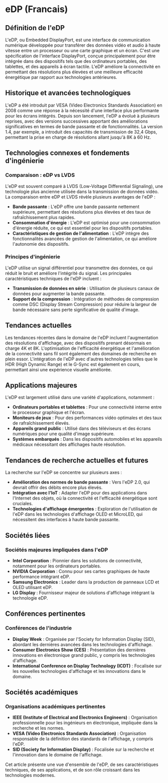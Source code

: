 # eDP (Francais)

## Définition de l'eDP

L'eDP, ou Embedded DisplayPort, est une interface de communication numérique développée pour transférer des données vidéo et audio à haute vitesse entre un processeur ou une carte graphique et un écran. C'est une spécification de l'interface DisplayPort, conçue principalement pour être intégrée dans des dispositifs tels que des ordinateurs portables, des tablettes, et des appareils à écran tactile. L'eDP améliore la connectivité en permettant des résolutions plus élevées et une meilleure efficacité énergétique par rapport aux technologies antérieures.

## Historique et avancées technologiques

L'eDP a été introduit par VESA (Video Electronics Standards Association) en 2008 comme une réponse à la nécessité d'une interface plus performante pour les écrans intégrés. Depuis son lancement, l'eDP a évolué à plusieurs reprises, avec des versions successives apportant des améliorations significatives en termes de bande passante et de fonctionnalités. La version 1.4, par exemple, a introduit des capacités de transmission de 32,4 Gbps, permettant la prise en charge de résolutions allant jusqu'à 8K à 60 Hz.

## Technologies connexes et fondements d'ingénierie

### Comparaison : eDP vs LVDS

L'eDP est souvent comparé à LVDS (Low-Voltage Differential Signaling), une technologie plus ancienne utilisée dans la transmission de données vidéo. La comparaison entre eDP et LVDS révèle plusieurs avantages de l'eDP :

- **Bande passante** : L'eDP offre une bande passante nettement supérieure, permettant des résolutions plus élevées et des taux de rafraîchissement plus rapides.
- **Consommation d'énergie** : L'eDP est optimisé pour une consommation d'énergie réduite, ce qui est essentiel pour les dispositifs portables.
- **Caractéristiques de gestion de l'alimentation** : L'eDP intègre des fonctionnalités avancées de gestion de l'alimentation, ce qui améliore l'autonomie des dispositifs.

### Principes d'ingénierie

L'eDP utilise un signal différentiel pour transmettre des données, ce qui réduit le bruit et améliore l'intégrité du signal. Les principales caractéristiques techniques de l'eDP incluent :
- **Transmission de données en série** : Utilisation de plusieurs canaux de données pour augmenter la bande passante.
- **Support de la compression** : Intégration de méthodes de compression comme DSC (Display Stream Compression) pour réduire la largeur de bande nécessaire sans perte significative de qualité d'image.

## Tendances actuelles

Les tendances récentes dans le domaine de l'eDP incluent l'augmentation des résolutions d'affichage, avec des dispositifs prenant désormais en charge 4K et 8K. L'optimisation de l'efficacité énergétique et l'amélioration de la connectivité sans fil sont également des domaines de recherche en plein essor. L'intégration de l'eDP avec d'autres technologies telles que le HDR (High Dynamic Range) et le G-Sync est également en cours, permettant ainsi une expérience visuelle améliorée.

## Applications majeures

L'eDP est largement utilisé dans une variété d'applications, notamment :
- **Ordinateurs portables et tablettes** : Pour une connectivité interne entre le processeur graphique et l'écran.
- **Moniteurs de jeux** : Pour des performances vidéo optimales et des taux de rafraîchissement élevés.
- **Appareils grand public** : Utilisé dans des téléviseurs et des écrans numériques pour une qualité d'image supérieure.
- **Systèmes embarqués** : Dans les dispositifs automobiles et les appareils médicaux nécessitant des affichages haute résolution.

## Tendances de recherche actuelles et futures

La recherche sur l'eDP se concentre sur plusieurs axes :
- **Amélioration des normes de bande passante** : Vers l'eDP 2.0, qui devrait offrir des débits encore plus élevés.
- **Intégration avec l'IoT** : Adapter l'eDP pour des applications dans l'Internet des objets, où la connectivité et l'efficacité énergétique sont cruciales.
- **Technologies d'affichage émergentes** : Exploration de l'utilisation de l'eDP dans les technologies d'affichage OLED et MicroLED, qui nécessitent des interfaces à haute bande passante.

## Sociétés liées

### Sociétés majeures impliquées dans l'eDP
- **Intel Corporation** : Pionnier dans les solutions de connectivité, notamment pour les ordinateurs portables.
- **NVIDIA Corporation** : Connu pour ses cartes graphiques de haute performance intégrant eDP.
- **Samsung Electronics** : Leader dans la production de panneaux LCD et OLED utilisant eDP.
- **LG Display** : Fournisseur majeur de solutions d'affichage intégrant la technologie eDP.

## Conférences pertinentes

### Conférences de l'industrie
- **Display Week** : Organisée par l'Society for Information Display (SID), abordant les dernières avancées dans les technologies d'affichage.
- **Consumer Electronics Show (CES)** : Présentation des dernières innovations en électronique grand public, y compris les technologies d'affichage.
- **International Conference on Display Technology (ICDT)** : Focalisée sur les nouvelles technologies d'affichage et les innovations dans le domaine.

## Sociétés académiques

### Organisations académiques pertinentes
- **IEEE (Institute of Electrical and Electronics Engineers)** : Organisation professionnelle pour les ingénieurs en électronique, impliquée dans la recherche et les normes.
- **VESA (Video Electronics Standards Association)** : Organisation responsable de la définition des standards de l'affichage, y compris l'eDP.
- **SID (Society for Information Display)** : Focalisée sur la recherche et l'innovation dans le domaine de l'affichage. 

Cet article présente une vue d'ensemble de l'eDP, de ses caractéristiques techniques, de ses applications, et de son rôle croissant dans les technologies modernes.